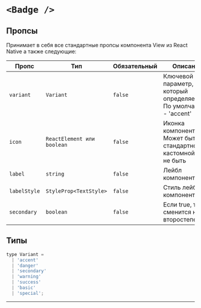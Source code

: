 # `<Badge />`

## Пропсы

Принимает в себя все стандартные пропсы компонента View из React Native а также следующие:

| Пропс        | Тип                        | Обязательный | Описание                                                           |
| ------------ | -------------------------- | ------------ | ------------------------------------------------------------------ |
| `variant`    | `Variant`                  | `false`      | Ключевой параметр, который определяет тип. По умолчанию - 'accent' |
| `icon`       | `ReactElement или boolean` | `false`      | Иконка компонента. Может быть стандартной, кастомной или не быть   |
| `label`      | `string`                   | `false`      | Лейбл компонента                                                   |
| `labelStyle` | `StyleProp<TextStyle>`     | `false`      | Стиль лейбла компонента                                            |
| `secondary`  | `boolean`                  | `false`      | Если true, то тип сменится на второстепенный                       |

## Типы

```js
type Variant =
  | 'accent'
  | 'danger'
  | 'secondary'
  | 'warning'
  | 'success'
  | 'basic'
  | 'special';
```

---
